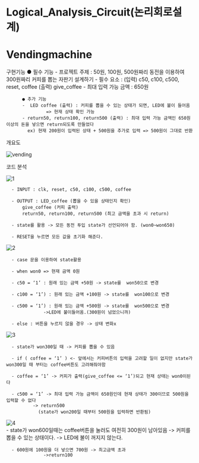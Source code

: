 # Logical_Analysis_Circuit(논리회로설계)
# Vendingmachine

구현기능
          ● 필수 기능
          - 프로젝트 주제 : 50원, 100원, 500원짜리 동전을 이용하여 300원짜리 커피를 뽑는 자판기 설계하기
          - 필수 요소 : (입력) c50, c100, c500, reset, coffee
              (출력) give_coffee
          - 최대 입력 가능 금액 : 650원

          ● 추가 기능
          -  LED coffee (출력) : 커피를 뽑을 수 있는 상태가 되면, LED에 불이 들어옴
                   => 현재 상태 확인 가능
          - return50, return100, return500 (출력) : 최대 입력 가능 금액인 650원 이상의 돈을 넣으면 return되도록 만들었다
            ex) 현재 200원이 입력된 상태 + 500원을 추가로 입력 => 500원이 그대로 반환
            
            
            
개요도

![vending](https://user-images.githubusercontent.com/45057466/48911086-1f837400-eeb5-11e8-9c49-4b622c4dda0e.png)


코드 분석

![1](https://user-images.githubusercontent.com/45057466/48911088-1f837400-eeb5-11e8-8563-005be140f66f.png)


      - INPUT : clk, reset, c50, c100, c500, coffee

      - OUTPUT : LED_coffee (뽑을 수 있을 상태인지 확인) 
          give_coffee (커피 출력)
          return50, return100, return500 (최고 금액을 초과 시 return)

      - state를 활용 -> 모든 동전 투입 state가 선언되어야 함. (won0~won650)

      - RESET을 누르면 모든 값을 초기화 해준다.

![2](https://user-images.githubusercontent.com/45057466/48911089-201c0a80-eeb5-11e8-9a61-106283a4f9c8.png)


      - case 문을 이용하여 state활용

      - when won0 => 현재 금액 0원

      - c50 = ‘1’ : 원래 있는 금액 +50원 -> state를  won50으로 변경

      - c100 = ‘1’) : 원래 있는 금액 +100원 -> state를  won100으로 변경

      - c500 = ‘1’) : 원래 있는 금액 +500원 -> state를  won500으로 변경
                  ->LED에 불이들어옴.(300원이 넘었으니까)

      - else : 버튼을 누르지 않을 경우 -> 상태 변화x 
      
      
 ![3](https://user-images.githubusercontent.com/45057466/48911091-201c0a80-eeb5-11e8-880d-3177e6d6ff96.png)
  
      - state가 won300일 때 -> 커피를 뽑을 수 있음

      - if ( coffee = ‘1’ ) <- 앞에서는 커피버튼의 입력을 고려할 일이 없지만 state가 won300일 때 부터는 coffee버튼도 고려해줘야함

      - coffee = ‘1’ -> 커피가 출력(give_coffee <= ‘1’)되고 현재 상태는 won0이된다

      - c500 = ‘1’ -> 최대 입력 가능 금액이 650원인데 현재 상태가 300이므로 500원을 입력할 수 없다 
              -> return500
                (state가 won200일 때부터 500원을 입력하면 반환됨)


![4](https://user-images.githubusercontent.com/45057466/48911084-1f837400-eeb5-11e8-8e8e-96a661955e9f.png)   
      - state가 won600일때는 coffee버튼을 눌러도 여전히 300원이 남아있음
         -> 커피를 뽑을 수 있는 상태이다.
          -> LED에 불이 꺼지지 않는다.

      - 600원에 100원을 더 넣으면 700원 -> 최고금액 초과
                  ->return100
